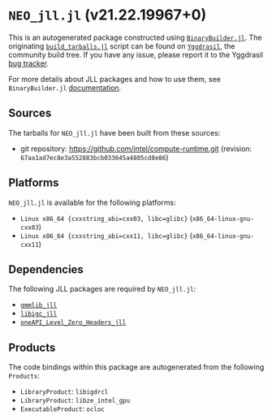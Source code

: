 # `NEO_jll.jl` (v21.22.19967+0)

This is an autogenerated package constructed using [`BinaryBuilder.jl`](https://github.com/JuliaPackaging/BinaryBuilder.jl). The originating [`build_tarballs.jl`](https://github.com/JuliaPackaging/Yggdrasil/blob/ddc70e615263bdb2ef90f9fe5f38224fd268e77e/N/NEO/build_tarballs.jl) script can be found on [`Yggdrasil`](https://github.com/JuliaPackaging/Yggdrasil/), the community build tree.  If you have any issue, please report it to the Yggdrasil [bug tracker](https://github.com/JuliaPackaging/Yggdrasil/issues).

For more details about JLL packages and how to use them, see `BinaryBuilder.jl` [documentation](https://juliapackaging.github.io/BinaryBuilder.jl/dev/jll/).

## Sources

The tarballs for `NEO_jll.jl` have been built from these sources:

* git repository: https://github.com/intel/compute-runtime.git (revision: `67aa1ad7ec8e3a552883bcb033645a4805cd8e86`)

## Platforms

`NEO_jll.jl` is available for the following platforms:

* `Linux x86_64 {cxxstring_abi=cxx03, libc=glibc}` (`x86_64-linux-gnu-cxx03`)
* `Linux x86_64 {cxxstring_abi=cxx11, libc=glibc}` (`x86_64-linux-gnu-cxx11`)

## Dependencies

The following JLL packages are required by `NEO_jll.jl`:

* [`gmmlib_jll`](https://github.com/JuliaBinaryWrappers/gmmlib_jll.jl)
* [`libigc_jll`](https://github.com/JuliaBinaryWrappers/libigc_jll.jl)
* [`oneAPI_Level_Zero_Headers_jll`](https://github.com/JuliaBinaryWrappers/oneAPI_Level_Zero_Headers_jll.jl)

## Products

The code bindings within this package are autogenerated from the following `Products`:

* `LibraryProduct`: `libigdrcl`
* `LibraryProduct`: `libze_intel_gpu`
* `ExecutableProduct`: `ocloc`
